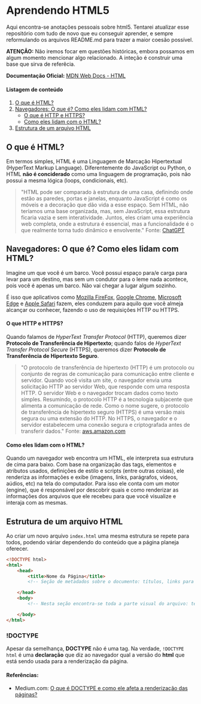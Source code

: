 # Aprendendo HTML5

Aqui encontra-se anotações pessoais sobre html5. Tentarei atualizar esse repositório com tudo de novo que eu conseguir aprender, e sempre reformulando os arquivos README.md para trazer a maior coesão possível.

**ATENÇÃO:** Não iremos focar em questões históricas, embora possamos em algum momento mencionar algo relacionado. A inteção é construir uma base que sirva de referêcia.

**Documentação Oficial:** [MDN Web Docs - HTML](https://developer.mozilla.org/pt-BR/docs/Web/HTML)

#### Listagem de conteúdo
1. [O que é HTML?](#o-que-é-html?)
2. [Navegadores: O que é? Como eles lidam com HTML?](#navegadores-o-que-é-como-eles-lidam-com-html)
    - [O que é HTTP e HTTPS?](#o-que-http-e-https)
    - [Como eles lidam com o HTML?](#como-eles-lidam-com-o-html)
3. [Estrutura de um arquivo HTML](#estrutura-de-um-arquivo-html)


## O que é HTML?

Em termos simples, HTML é uma Linguagem de Marcação Hipertextual (HyperText Markup Language). Diferentemente do JavaScript ou Python, o HTML **não é conciderado** como uma linguagem de programação, pois não possui a mesma lógica (loops, condicionais, etc). 

> "HTML pode ser comparado à estrutura de uma casa, definindo onde estão as paredes, portas e janelas, enquanto JavaScript é como os móveis e a decoração que dão vida a esse espaço. Sem HTML, não teríamos uma base organizada, mas, sem JavaScript, essa estrutura ficaria vazia e sem interatividade. Juntos, eles criam uma experiência web completa, onde a estrutura é essencial, mas a funcionalidade é o que realmente torna tudo dinâmico e envolvente."
> Fonte: [ChatGPT](chatgpt.com)

## Navegadores: O que é? Como eles lidam com HTML?
Imagine um que você é um barco. Você possui espaço para/e carga para levar para um destino, mas sem um condutor para o leme nada acontece, pois você é apenas um barco. Não vai chegar a lugar algum sozinho.

É isso que aplicativos como [Mozilla FireFox](https://www.mozilla.org/pt-BR/firefox/browsers/what-is-a-browser/), [Google Chrome](https://www.google.pt/intl/pt-PT/chrome/?brand=CHBD&ds_kid=43700076570745610&gad_source=1&gclid=CjwKCAjwx4O4BhAnEiwA42SbVHIwomIZOUbXXWt6MG8skq-cZUMSGZA-Z-RxFMVUrAzi4mHYvNu7zhoCnhsQAvD_BwE&gclsrc=aw.ds), [Microsoft Edge](https://www.microsoft.com/pt-br/edge/download?form=MA13FJ) e [Apple Safari](https://www.apple.com/br/safari/) fazem, eles conduzem para aquilo que você almeja alcançar ou conhecer, fazendo o uso de requisições HTTP ou HTTPS.

#### O que HTTP e HTTPS?
Quando falamos de *HyperText Transfer Protocol* (HTTP), queremos dizer **Protocolo de Transferência de Hipertexto**; quando falos de *HyperText Transfer Protocol Secure* (HTTPS), queremos dizer **Protocolo de Transferência de Hipertexto Seguro**.

> "O protocolo de transferência de hipertexto (HTTP) é um protocolo ou conjunto de regras de comunicação para comunicação entre cliente e servidor. Quando você visita um site, o navegador envia uma solicitação HTTP ao servidor Web, que responde com uma resposta HTTP. O servidor Web e o navegador trocam dados como texto simples. Resumindo, o protocolo HTTP é a tecnologia subjacente que alimenta a comunicação de rede. Como o nome sugere, o protocolo de transferência de hipertexto seguro (HTTPS) é uma versão mais segura ou uma extensão do HTTP. No HTTPS, o navegador e o servidor estabelecem uma conexão segura e criptografada antes de transferir dados."
> Fonte: [aws.amazon.com](https://aws.amazon.com/pt/compare/the-difference-between-https-and-http/#:~:text=O%20protocolo%20de%20transfer%C3%AAncia%20de,responde%20com%20uma%20resposta%20HTTP.)

#### Como eles lidam com o HTML?
Quando um navegador web encontra um HTML, ele interpreta sua estrutura de cima para baixo. Com base na organização das tags, elementos e atributos usados, definições de estilo e scripts (entre outras coisas), ele renderiza as informações e exibe (imagens, links, parágrafos, vídeos, aúdios, etc) na tela  do computador. Para isso ele conta com um motor (engine), que é responsável por descobrir quais e como renderizar as informações dos arquivos que ele recebeu para que você visualize e interaja com as mesmas.

## Estrutura de um arquivo HTML

Ao criar um novo arquivo ``index.html`` uma mesma estrutura se repete para todos, podendo váriar dependendo do conteúdo que a página planeja oferecer.

```html
<!DOCTYPE html>
<html>
    <head>
        <title>Nome da Página</title>
        <!-- Seção de metadados sobre o documento: títulos, links para estilos, scripts... -->

    </head>
    <body>
        <!-- Nesta seção encontra-se toda a parte visual do arquivo: textos, links interativos, imagens, vídeos... -->

    </body>
</html>
```
### !DOCTYPE
Apesar da semelhança, **DOCTYPE** não é uma tag. Na verdade, ``!DOCTYPE html`` é uma **declaração** que diz ao navegador qual a versão do **html** que está sendo usada para a renderização da página.

#### Referências:
- Medium.com: [O que é DOCTYPE e como ele afeta a renderização das páginas?](https://medium.com/@leandrodonascimento/o-que-%C3%A9-doctype-e-como-ele-afeta-a-renderiza%C3%A7%C3%A3o-das-p%C3%A1ginas-ff78f31edf51)